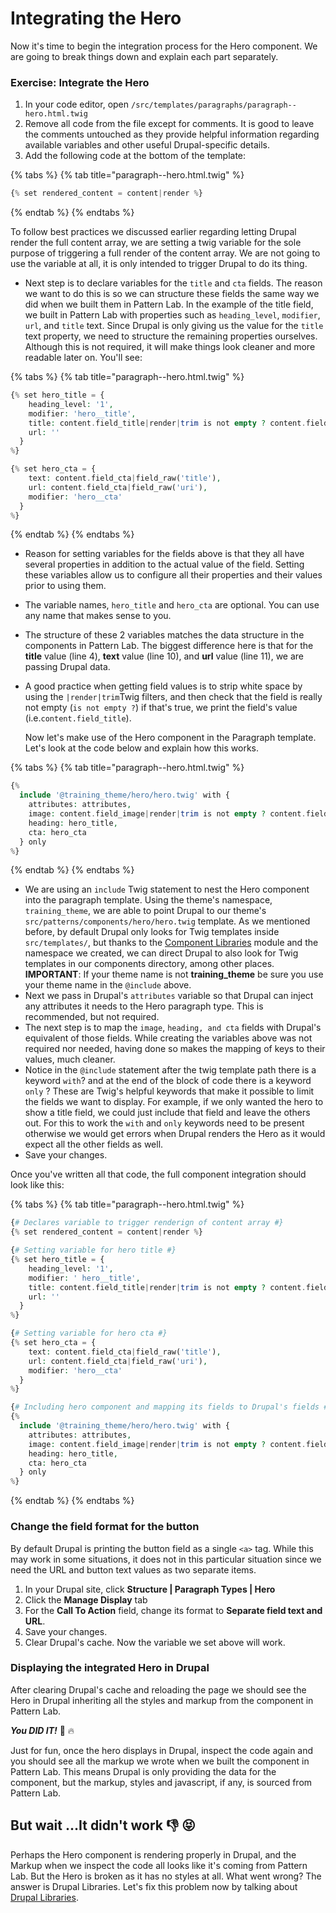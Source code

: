 # Integrating the Hero

Now it's time to begin the integration process for the Hero component. We are going to break things down and explain each part separately.

### Exercise: Integrate the Hero

1. In your code editor, open `/src/templates/paragraphs/paragraph--hero.html.twig` 
2. Remove all code from the file except for comments. It is good to leave the comments untouched as they provide helpful information regarding available variables and other useful Drupal-specific details.
3. Add the following code at the bottom of the template:

{% tabs %}
{% tab title="paragraph--hero.html.twig" %}
```php
{% set rendered_content = content|render %}
```
{% endtab %}
{% endtabs %}

To follow best practices we discussed earlier regarding letting Drupal render the full content array, we are setting a twig variable for the sole purpose of triggering a full render of the content array. We are not going to use the variable at all, it is only intended to trigger Drupal to do its thing.

* Next step is to declare variables for the `title` and `cta` fields. The reason we want to do this is so we can structure these fields the same way we did when we built them in Pattern Lab.  In the example of the title field, we built in Pattern Lab with properties such as `heading_level`, `modifier`, `url`, and `title` text.  Since Drupal is only giving us the value for the `title` text property, we need to structure the remaining properties ourselves.  Although this is not required, it will make things look cleaner and more readable later on.  You'll see:

{% tabs %}
{% tab title="paragraph--hero.html.twig" %}
```php
{% set hero_title = {
    heading_level: '1',
    modifier: 'hero__title',
    title: content.field_title|render|trim is not empty ? content.field_title,
    url: ''
  }
%}

{% set hero_cta = {
    text: content.field_cta|field_raw('title'),
    url: content.field_cta|field_raw('uri'),
    modifier: 'hero__cta'
  }
%}
```
{% endtab %}
{% endtabs %}

* Reason for setting variables for the fields above is that they all have several properties in addition to the actual value of the field. Setting these variables allow us to configure all their properties and their values prior to using them.
* The variable names, `hero_title` and `hero_cta` are optional.  You can use any name that makes sense to you.
* The structure of these 2 variables matches the data structure in the components in Pattern Lab.  The biggest difference here is that for the **title** value \(line 4\), **text** value \(line 10\), and **url** value \(line 11\), we are passing Drupal data.
* A good practice when getting field values is to strip white space by using the `|render|trim`Twig filters, and then check that the field is really not empty \(`is not empty ?`\) if that's true, we print the field's value \(i.e.`content.field_title`\).

  Now let's make use of the Hero component in the Paragraph template. Let's look at the code below and explain how this works.

{% tabs %}
{% tab title="paragraph--hero.html.twig" %}
```php
{%
  include '@training_theme/hero/hero.twig' with {
    attributes: attributes,
    image: content.field_image|render|trim is not empty ? content.field_image,
    heading: hero_title,
    cta: hero_cta
  } only
%}
```
{% endtab %}
{% endtabs %}

* We are using an `include` Twig statement to nest the Hero component into the paragraph template. Using  the  theme's namespace, `training_theme`, we are able to point  Drupal to our  theme's `src/patterns/components/hero/hero.twig`  template.  As  we mentioned before, by default Drupal only looks for Twig templates inside  `src/templates/`, but thanks to the  [Component Libraries](https://www.drupal.org/project/components) module and the namespace we created, we can direct Drupal to also look for Twig templates in our components directory, among other places.  **IMPORTANT**:  If your theme name is not **training\_theme** be sure you use your theme name in the `@include` above. 
* Next we pass in Drupal's `attributes` variable so that Drupal  can inject any attributes it needs to the Hero paragraph type.  This is recommended, but not required.
* The next step is to  map the `image`, `heading, and cta` fields with  Drupal's equivalent of those fields.  While creating the variables above was not required nor needed, having done so makes  the mapping of keys to their values, much cleaner.
* Notice in the `@include` statement after the twig template path there is a keyword `with`? and at the end of the block of code there is a keyword `only` ?   These are Twig's helpful keywords that make it possible to limit the fields we want to display.  For example, if we  only wanted the hero to show a title field,  we could just include that field and leave the others out.  For this to work the `with` and `only` keywords need to be present otherwise we would get errors when Drupal renders the Hero as it would expect all the other fields as well.
* Save your changes.

Once you've written all that code, the full component integration should look like this:

{% tabs %}
{% tab title="paragraph--hero.html.twig" %}
```php
{# Declares variable to trigger renderign of content array #}
{% set rendered_content = content|render %}

{# Setting variable for hero title #}
{% set hero_title = {
    heading_level: '1',
    modifier: ' hero__title',
    title: content.field_title|render|trim is not empty ? content.field_title,
    url: ''
  }
%}

{# Setting variable for hero cta #}
{% set hero_cta = {
    text: content.field_cta|field_raw('title'),
    url: content.field_cta|field_raw('uri'),
    modifier: 'hero__cta'
  }
%}

{# Including hero component and mapping its fields to Drupal's fields #}
{%
  include '@training_theme/hero/hero.twig' with {
    attributes: attributes,
    image: content.field_image|render|trim is not empty ? content.field_image,
    heading: hero_title,
    cta: hero_cta
  } only
%}
```
{% endtab %}
{% endtabs %}

### Change the field format for the button

By default Drupal is printing the button field as a single `<a>` tag. While this may work in some situations, it does not in this particular situation since we need the URL and button text values as two separate items.

1. In your Drupal site, click **Structure \| Paragraph Types \| Hero**
2. Click the **Manage Display** tab
3. For the **Call To Action** field, change its format to **Separate field text and URL**.  
4. Save your changes.  
5. Clear Drupal's cache.  Now the variable we set above will work.

### Displaying the integrated Hero in Drupal

After clearing Drupal's cache and reloading the page we should see the Hero in Drupal inheriting all the styles and markup from the component in Pattern Lab.

_**You DID IT!**_ 🙌 🔥

Just for fun, once the hero displays in Drupal, inspect the code again and you should see all the markup we wrote when we built the component in Pattern Lab. This means Drupal is only providing the data for the component, but the markup, styles and javascript, if any, is sourced from Pattern Lab.

## But wait ...It didn't work 👎 😝

Perhaps the Hero component is rendering properly in Drupal, and the Markup when we inspect the code all looks like it's coming from Pattern Lab. But the Hero is broken as it has no styles at all. What went wrong? The answer is Drupal Libraries. Let's fix this problem now by talking about [Drupal Libraries](drupal-libraries.md).

